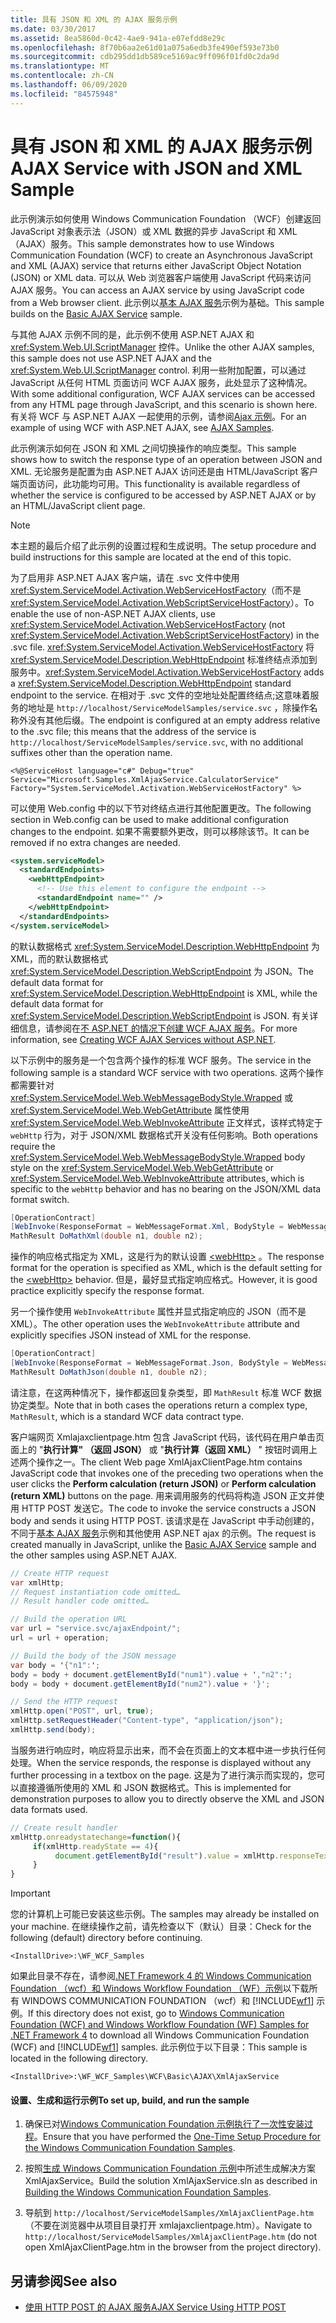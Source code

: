 ```yaml
---
title: 具有 JSON 和 XML 的 AJAX 服务示例
ms.date: 03/30/2017
ms.assetid: 8ea5860d-0c42-4ae9-941a-e07efdd8e29c
ms.openlocfilehash: 8f70b6aa2e61d01a075a6edb3fe490ef593e73b0
ms.sourcegitcommit: cdb295dd1db589ce5169ac9ff096f01fd0c2da9d
ms.translationtype: MT
ms.contentlocale: zh-CN
ms.lasthandoff: 06/09/2020
ms.locfileid: "84575948"
---
```

# <a name="ajax-service-with-json-and-xml-sample"></a><span data-ttu-id="58735-102">具有 JSON 和 XML 的 AJAX 服务示例</span><span class="sxs-lookup"><span data-stu-id="58735-102">AJAX Service with JSON and XML Sample</span></span>

<span data-ttu-id="58735-103">此示例演示如何使用 Windows Communication Foundation （WCF）创建返回 JavaScript 对象表示法（JSON）或 XML 数据的异步 JavaScript 和 XML （AJAX）服务。</span><span class="sxs-lookup"><span data-stu-id="58735-103">This sample demonstrates how to use Windows Communication Foundation (WCF) to create an Asynchronous JavaScript and XML (AJAX) service that returns either JavaScript Object Notation (JSON) or XML data.</span></span> <span data-ttu-id="58735-104">可以从 Web 浏览器客户端使用 JavaScript 代码来访问 AJAX 服务。</span><span class="sxs-lookup"><span data-stu-id="58735-104">You can access an AJAX service by using JavaScript code from a Web browser client.</span></span> <span data-ttu-id="58735-105">此示例以[基本 AJAX 服务](basic-ajax-service.md)示例为基础。</span><span class="sxs-lookup"><span data-stu-id="58735-105">This sample builds on the [Basic AJAX Service](basic-ajax-service.md) sample.</span></span>

<span data-ttu-id="58735-106">与其他 AJAX 示例不同的是，此示例不使用 ASP.NET AJAX 和 <xref:System.Web.UI.ScriptManager> 控件。</span><span class="sxs-lookup"><span data-stu-id="58735-106">Unlike the other AJAX samples, this sample does not use ASP.NET AJAX and the <xref:System.Web.UI.ScriptManager> control.</span></span> <span data-ttu-id="58735-107">利用一些附加配置，可以通过 JavaScript 从任何 HTML 页面访问 WCF AJAX 服务，此处显示了这种情况。</span><span class="sxs-lookup"><span data-stu-id="58735-107">With some additional configuration, WCF AJAX services can be accessed from any HTML page through JavaScript, and this scenario is shown here.</span></span> <span data-ttu-id="58735-108">有关将 WCF 与 ASP.NET AJAX 一起使用的示例，请参阅[Ajax 示例](ajax.md)。</span><span class="sxs-lookup"><span data-stu-id="58735-108">For an example of using WCF with ASP.NET AJAX, see [AJAX Samples](ajax.md).</span></span>

<span data-ttu-id="58735-109">此示例演示如何在 JSON 和 XML 之间切换操作的响应类型。</span><span class="sxs-lookup"><span data-stu-id="58735-109">This sample shows how to switch the response type of an operation between JSON and XML.</span></span> <span data-ttu-id="58735-110">无论服务是配置为由 ASP.NET AJAX 访问还是由 HTML/JavaScript 客户端页面访问，此功能均可用。</span><span class="sxs-lookup"><span data-stu-id="58735-110">This functionality is available regardless of whether the service is configured to be accessed by ASP.NET AJAX or by an HTML/JavaScript client page.</span></span>

> [!NOTE]
> <span data-ttu-id="58735-111">本主题的最后介绍了此示例的设置过程和生成说明。</span><span class="sxs-lookup"><span data-stu-id="58735-111">The setup procedure and build instructions for this sample are located at the end of this topic.</span></span>

<span data-ttu-id="58735-112">为了启用非 ASP.NET AJAX 客户端，请在 .svc 文件中使用 <xref:System.ServiceModel.Activation.WebServiceHostFactory>（而不是 <xref:System.ServiceModel.Activation.WebScriptServiceHostFactory>）。</span><span class="sxs-lookup"><span data-stu-id="58735-112">To enable the use of non-ASP.NET AJAX clients, use <xref:System.ServiceModel.Activation.WebServiceHostFactory> (not <xref:System.ServiceModel.Activation.WebScriptServiceHostFactory>) in the .svc file.</span></span> <span data-ttu-id="58735-113"><xref:System.ServiceModel.Activation.WebServiceHostFactory> 将 <xref:System.ServiceModel.Description.WebHttpEndpoint> 标准终结点添加到服务中。</span><span class="sxs-lookup"><span data-stu-id="58735-113"><xref:System.ServiceModel.Activation.WebServiceHostFactory> adds a <xref:System.ServiceModel.Description.WebHttpEndpoint> standard endpoint to the service.</span></span> <span data-ttu-id="58735-114">在相对于 .svc 文件的空地址处配置终结点;这意味着服务的地址是 `http://localhost/ServiceModelSamples/service.svc` ，除操作名称外没有其他后缀。</span><span class="sxs-lookup"><span data-stu-id="58735-114">The endpoint is configured at an empty address relative to the .svc file; this means that the address of the service is `http://localhost/ServiceModelSamples/service.svc`, with no additional suffixes other than the operation name.</span></span>

`<%@ServiceHost language="c#" Debug="true" Service="Microsoft.Samples.XmlAjaxService.CalculatorService" Factory="System.ServiceModel.Activation.WebServiceHostFactory" %>`

<span data-ttu-id="58735-115">可以使用 Web.config 中的以下节对终结点进行其他配置更改。</span><span class="sxs-lookup"><span data-stu-id="58735-115">The following section in Web.config can be used to make additional configuration changes to the endpoint.</span></span> <span data-ttu-id="58735-116">如果不需要额外更改，则可以移除该节。</span><span class="sxs-lookup"><span data-stu-id="58735-116">It can be removed if no extra changes are needed.</span></span>

```xml
<system.serviceModel>
  <standardEndpoints>
    <webHttpEndpoint>
      <!-- Use this element to configure the endpoint -->
      <standardEndpoint name="" />
    </webHttpEndpoint>
  </standardEndpoints>
</system.serviceModel>
```

<span data-ttu-id="58735-117">的默认数据格式 <xref:System.ServiceModel.Description.WebHttpEndpoint> 为 XML，而的默认数据格式 <xref:System.ServiceModel.Description.WebScriptEndpoint> 为 JSON。</span><span class="sxs-lookup"><span data-stu-id="58735-117">The default data format for <xref:System.ServiceModel.Description.WebHttpEndpoint> is XML, while the default data format for <xref:System.ServiceModel.Description.WebScriptEndpoint> is JSON.</span></span> <span data-ttu-id="58735-118">有关详细信息，请参阅在[不 ASP.NET 的情况下创建 WCF AJAX 服务](../feature-details/creating-wcf-ajax-services-without-aspnet.md)。</span><span class="sxs-lookup"><span data-stu-id="58735-118">For more information, see [Creating WCF AJAX Services without ASP.NET](../feature-details/creating-wcf-ajax-services-without-aspnet.md).</span></span>

<span data-ttu-id="58735-119">以下示例中的服务是一个包含两个操作的标准 WCF 服务。</span><span class="sxs-lookup"><span data-stu-id="58735-119">The service in the following sample is a standard WCF service with two operations.</span></span> <span data-ttu-id="58735-120">这两个操作都需要针对 <xref:System.ServiceModel.Web.WebMessageBodyStyle.Wrapped> 或 <xref:System.ServiceModel.Web.WebGetAttribute> 属性使用 <xref:System.ServiceModel.Web.WebInvokeAttribute> 正文样式，该样式特定于 `webHttp` 行为，对于 JSON/XML 数据格式开关没有任何影响。</span><span class="sxs-lookup"><span data-stu-id="58735-120">Both operations require the <xref:System.ServiceModel.Web.WebMessageBodyStyle.Wrapped> body style on the <xref:System.ServiceModel.Web.WebGetAttribute> or <xref:System.ServiceModel.Web.WebInvokeAttribute> attributes, which is specific to the `webHttp` behavior and has no bearing on the JSON/XML data format switch.</span></span>

```csharp
[OperationContract]
[WebInvoke(ResponseFormat = WebMessageFormat.Xml, BodyStyle = WebMessageBodyStyle.Wrapped)]
MathResult DoMathXml(double n1, double n2);
```

<span data-ttu-id="58735-121">操作的响应格式指定为 XML，这是行为的默认设置 [\<webHttp>](../../configure-apps/file-schema/wcf/webhttp.md) 。</span><span class="sxs-lookup"><span data-stu-id="58735-121">The response format for the operation is specified as XML, which is the default setting for the [\<webHttp>](../../configure-apps/file-schema/wcf/webhttp.md) behavior.</span></span> <span data-ttu-id="58735-122">但是，最好显式指定响应格式。</span><span class="sxs-lookup"><span data-stu-id="58735-122">However, it is good practice explicitly specify the response format.</span></span>

<span data-ttu-id="58735-123">另一个操作使用 `WebInvokeAttribute` 属性并显式指定响应的 JSON（而不是 XML）。</span><span class="sxs-lookup"><span data-stu-id="58735-123">The other operation uses the `WebInvokeAttribute` attribute and explicitly specifies JSON instead of XML for the response.</span></span>

```csharp
[OperationContract]
[WebInvoke(ResponseFormat = WebMessageFormat.Json, BodyStyle = WebMessageBodyStyle.Wrapped)]
MathResult DoMathJson(double n1, double n2);
```

<span data-ttu-id="58735-124">请注意，在这两种情况下，操作都返回复杂类型，即 `MathResult` 标准 WCF 数据协定类型。</span><span class="sxs-lookup"><span data-stu-id="58735-124">Note that in both cases the operations return a complex type, `MathResult`, which is a standard WCF data contract type.</span></span>

<span data-ttu-id="58735-125">客户端网页 Xmlajaxclientpage.htm 包含 JavaScript 代码，该代码在用户单击页面上的 "**执行计算" （返回 JSON）** 或 "**执行计算（返回 XML）** " 按钮时调用上述两个操作之一。</span><span class="sxs-lookup"><span data-stu-id="58735-125">The client Web page XmlAjaxClientPage.htm contains JavaScript code that invokes one of the preceding two operations when the user clicks the **Perform calculation (return JSON)** or **Perform calculation (return XML)** buttons on the page.</span></span> <span data-ttu-id="58735-126">用来调用服务的代码将构造 JSON 正文并使用 HTTP POST 发送它。</span><span class="sxs-lookup"><span data-stu-id="58735-126">The code to invoke the service constructs a JSON body and sends it using HTTP POST.</span></span> <span data-ttu-id="58735-127">该请求是在 JavaScript 中手动创建的，不同于[基本 AJAX 服务](basic-ajax-service.md)示例和其他使用 ASP.NET ajax 的示例。</span><span class="sxs-lookup"><span data-stu-id="58735-127">The request is created manually in JavaScript, unlike the [Basic AJAX Service](basic-ajax-service.md) sample and the other samples using ASP.NET AJAX.</span></span>

```csharp
// Create HTTP request
var xmlHttp;
// Request instantiation code omitted…
// Result handler code omitted…

// Build the operation URL
var url = "service.svc/ajaxEndpoint/";
url = url + operation;

// Build the body of the JSON message
var body = '{"n1":';
body = body + document.getElementById("num1").value + ',"n2":';
body = body + document.getElementById("num2").value + '}';

// Send the HTTP request
xmlHttp.open("POST", url, true);
xmlHttp.setRequestHeader("Content-type", "application/json");
xmlHttp.send(body);
```

<span data-ttu-id="58735-128">当服务进行响应时，响应将显示出来，而不会在页面上的文本框中进一步执行任何处理。</span><span class="sxs-lookup"><span data-stu-id="58735-128">When the service responds, the response is displayed without any further processing in a textbox on the page.</span></span> <span data-ttu-id="58735-129">这是为了进行演示而实现的，您可以直接遵循所使用的 XML 和 JSON 数据格式。</span><span class="sxs-lookup"><span data-stu-id="58735-129">This is implemented for demonstration purposes to allow you to directly observe the XML and JSON data formats used.</span></span>

```javascript
// Create result handler
xmlHttp.onreadystatechange=function(){
     if(xmlHttp.readyState == 4){
          document.getElementById("result").value = xmlHttp.responseText;
     }
}
```

> [!IMPORTANT]
> <span data-ttu-id="58735-130">您的计算机上可能已安装这些示例。</span><span class="sxs-lookup"><span data-stu-id="58735-130">The samples may already be installed on your machine.</span></span> <span data-ttu-id="58735-131">在继续操作之前，请先检查以下（默认）目录：</span><span class="sxs-lookup"><span data-stu-id="58735-131">Check for the following (default) directory before continuing.</span></span>
>
> `<InstallDrive>:\WF_WCF_Samples`
>
> <span data-ttu-id="58735-132">如果此目录不存在，请参阅[.NET Framework 4 的 Windows Communication Foundation （wcf）和 Windows Workflow Foundation （WF）示例](https://www.microsoft.com/download/details.aspx?id=21459)以下载所有 WINDOWS COMMUNICATION FOUNDATION （wcf）和 [!INCLUDE[wf1](../../../../includes/wf1-md.md)] 示例。</span><span class="sxs-lookup"><span data-stu-id="58735-132">If this directory does not exist, go to [Windows Communication Foundation (WCF) and Windows Workflow Foundation (WF) Samples for .NET Framework 4](https://www.microsoft.com/download/details.aspx?id=21459) to download all Windows Communication Foundation (WCF) and [!INCLUDE[wf1](../../../../includes/wf1-md.md)] samples.</span></span> <span data-ttu-id="58735-133">此示例位于以下目录：</span><span class="sxs-lookup"><span data-stu-id="58735-133">This sample is located in the following directory.</span></span>
>
> `<InstallDrive>:\WF_WCF_Samples\WCF\Basic\AJAX\XmlAjaxService`

#### <a name="to-set-up-build-and-run-the-sample"></a><span data-ttu-id="58735-134">设置、生成和运行示例</span><span class="sxs-lookup"><span data-stu-id="58735-134">To set up, build, and run the sample</span></span>

1. <span data-ttu-id="58735-135">确保已对[Windows Communication Foundation 示例执行了一次性安装过程](one-time-setup-procedure-for-the-wcf-samples.md)。</span><span class="sxs-lookup"><span data-stu-id="58735-135">Ensure that you have performed the [One-Time Setup Procedure for the Windows Communication Foundation Samples](one-time-setup-procedure-for-the-wcf-samples.md).</span></span>

2. <span data-ttu-id="58735-136">按照[生成 Windows Communication Foundation 示例](building-the-samples.md)中所述生成解决方案 XmlAjaxService。</span><span class="sxs-lookup"><span data-stu-id="58735-136">Build the solution XmlAjaxService.sln as described in [Building the Windows Communication Foundation Samples](building-the-samples.md).</span></span>

3. <span data-ttu-id="58735-137">导航到 `http://localhost/ServiceModelSamples/XmlAjaxClientPage.htm` （不要在浏览器中从项目目录打开 xmlajaxclientpage.htm）。</span><span class="sxs-lookup"><span data-stu-id="58735-137">Navigate to `http://localhost/ServiceModelSamples/XmlAjaxClientPage.htm` (do not open XmlAjaxClientPage.htm in the browser from the project directory).</span></span>

## <a name="see-also"></a><span data-ttu-id="58735-138">另请参阅</span><span class="sxs-lookup"><span data-stu-id="58735-138">See also</span></span>

- [<span data-ttu-id="58735-139">使用 HTTP POST 的 AJAX 服务</span><span class="sxs-lookup"><span data-stu-id="58735-139">AJAX Service Using HTTP POST</span></span>](ajax-service-using-http-post.md)
